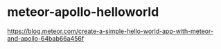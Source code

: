 # meteor-apollo-helloworld
https://blog.meteor.com/create-a-simple-hello-world-app-with-meteor-and-apollo-64bab66a456f
